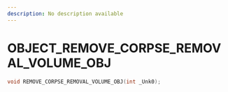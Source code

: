 ```yaml
---
description: No description available 
---
```


# OBJECT\_REMOVE_CORPSE_REMOVAL_VOLUME_OBJ

```cpp
void REMOVE_CORPSE_REMOVAL_VOLUME_OBJ(int _Unk0);
```